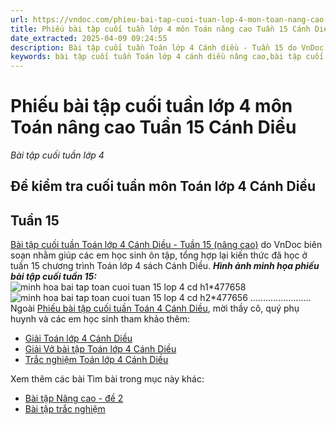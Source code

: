 ```yaml
---
url: https://vndoc.com/phieu-bai-tap-cuoi-tuan-lop-4-mon-toan-nang-cao-tuan-15-224455
title: Phiếu bài tập cuối tuần lớp 4 môn Toán nâng cao Tuần 15 Cánh Diều - Bài tập cuối tuần lớp 4 - VnDoc.com
date_extracted: 2025-04-09 09:24:55
description: Bài tập cuối tuần Toán lớp 4 Cánh diều - Tuần 15 do VnDoc biên soạn nhằm giúp các em học sinh ôn tập, tổng hợp lại kiến thức đã học ở tuần 15.
keywords: bài tập cuối tuần Toán lớp 4 cánh diều nâng cao,bài tập cuối tuần Toán lớp 4 cánh diều tuần 15,phiếu bài tập Toán lớp 4 tuần 15,Đề kiểm tra cuối tuần môn toán lớp 4 Tuần 15,Đề kiểm tra cuối tuần môn toán lớp 4,giải bài tập Toán lớp 4,bài tập toán lớp 4,bài tập cuối tuần lớp 4,phiếu bài tập cuối tuần lớp 4 môn toán,bài tập cuối tuần lớp 4 cánh diều,phiếu bài tập cuối tuần lớp 4,phiếu bài tập tuần 15 cd
---
```


# Phiếu bài tập cuối tuần lớp 4 môn Toán nâng cao Tuần 15 Cánh Diều
 _Bài tập cuối tuần lớp 4_
## Đề kiểm tra cuối tuần môn Toán lớp 4 Cánh Diều
## Tuần 15
[Bài tập cuối tuần Toán lớp 4 Cánh Diều - Tuần 15 \(nâng cao\)](<https://vndoc.com/phieu-bai-tap-cuoi-tuan-lop-4-mon-toan-nang-cao-tuan-15-224455>) do VnDoc biên soạn nhằm giúp các em học sinh ôn tập, tổng hợp lại kiến thức đã học ở tuần 15 chương trình Toán lớp 4 sách Cánh Diều.
_**Hình ảnh minh họa phiếu bài tập cuối tuần 15:**_
![minh hoa bai tap toan cuoi tuan 15 lop 4 cd h1*477658](https://i.vdoc.vn/data/image/2023/07/27/minh-hoa-bai-tap-toan-cuoi-tuan-15-lop-4-cd-h1.png)![minh hoa bai tap toan cuoi tuan 15 lop 4 cd h2*477656](https://i.vdoc.vn/data/image/2023/07/27/minh-hoa-bai-tap-toan-cuoi-tuan-15-lop-4-cd-h2.png)
........................
Ngoài [Phiếu bài tập cuối tuần Toán 4 Cánh Diều](<https://vndoc.com/bai-tap-cuoi-tuan-toan-lop-4-canh-dieu>), mời thầy cô, quý phụ huynh và các em học sinh tham khảo thêm:
  * [Giải Toán lớp 4 Cánh Diều](<https://vndoc.com/toan-lop-4-canh-dieu>)
  * [Giải Vở bài tập Toán lớp 4 Cánh Diều](<https://vndoc.com/vo-bai-tap-toan-lop-4-canh-dieu>)
  * [Trắc nghiệm Toán lớp 4 Cánh Diều](<https://vndoc.com/trac-nghiem-toan-lop-4-canh-dieu>)

Xem thêm các bài Tìm bài trong mục này khác:
  * [Bài tập Nâng cao - đề 2](</bai-tap-cuoi-tuan-toan-lop-4-canh-dieu-nang-cao-tuan-15-de-2-332413>)
  * [Bài tập trắc nghiệm](</luyen-tap-kien-thuc-toan-lop-4-tuan-15-cd-327858>)

